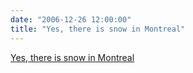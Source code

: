 ```yaml
---
date: "2006-12-26 12:00:00"
title: "Yes, there is snow in Montreal"
---
```


[Yes, there is snow in Montreal](/lemire/blog/2006/12-26-yes-there-is-snow-in-montreal)

